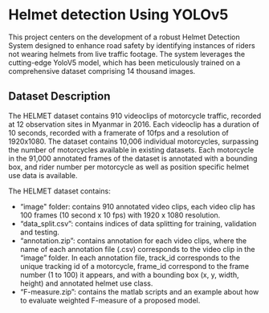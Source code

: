 
# Helmet detection Using YOLOv5

This project centers on the development of a robust Helmet Detection System designed to enhance road safety by identifying instances of riders not wearing helmets from live traffic footage. The system leverages the cutting-edge YoloV5 model, which has been meticulously trained on a comprehensive dataset comprising 14 thousand images.



## Dataset Description
The HELMET dataset contains 910 videoclips of motorcycle traffic, recorded at 12 observation sites in Myanmar in 2016. Each videoclip has a duration of 10 seconds, recorded with a framerate of 10fps and a resolution of 1920x1080. The dataset contains 10,006 individual motorcycles, surpassing the number of motorcycles available in existing datasets. Each motorcycle in the 91,000 annotated frames of the dataset is annotated with a bounding box, and rider number per motorcycle as well as position specific helmet use data is available.

The HELMET dataset contains:
- “image" folder: contains 910 annotated video clips, each video clip has 100 frames (10 second x 10 fps) with 1920 x 1080 resolution.
- “data_split.csv”: contains indices of data splitting for training, validation and testing. 
- “annotation.zip”: contains annotation for each video clips, where the name of each annotation file (.csv) corresponds to the video clip in the “image” folder. In each annotation file, track_id corresponds to the unique tracking id of a motorcycle, frame_id correspond to the frame number (1 to 100) it appears, and with a bounding box (x, y, width, height) and annotated helmet use class. 
- “F-measure.zip”: contains the matlab scripts and an example about how to evaluate weighted F-measure of a proposed model.


